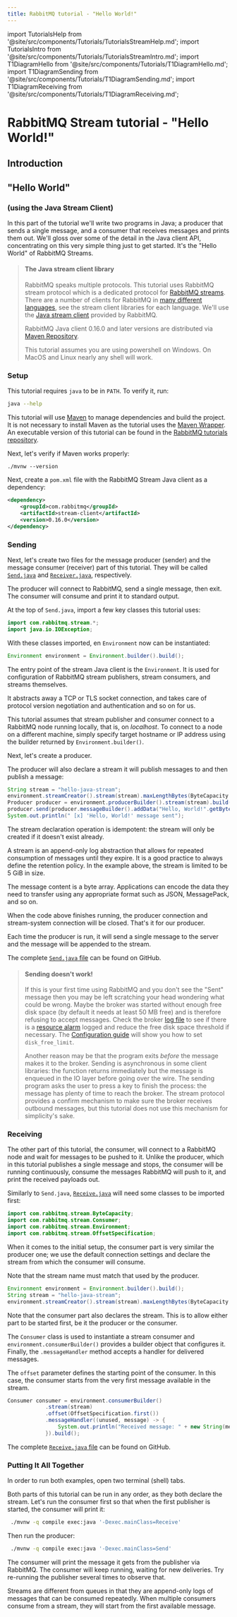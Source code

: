 ```yaml
---
title: RabbitMQ tutorial - "Hello World!"
---
```


<!--
Copyright (c) 2005-2024 Broadcom. All Rights Reserved. The term "Broadcom" refers to Broadcom Inc. and/or its subsidiaries.

All rights reserved. This program and the accompanying materials
are made available under the terms of the under the Apache License,
Version 2.0 (the "License”); you may not use this file except in compliance
with the License. You may obtain a copy of the License at

https://www.apache.org/licenses/LICENSE-2.0

Unless required by applicable law or agreed to in writing, software
distributed under the License is distributed on an "AS IS" BASIS,
WITHOUT WARRANTIES OR CONDITIONS OF ANY KIND, either express or implied.
See the License for the specific language governing permissions and
limitations under the License.
-->

import TutorialsHelp from '@site/src/components/Tutorials/TutorialsStreamHelp.md';
import TutorialsIntro from '@site/src/components/Tutorials/TutorialsStreamIntro.md';
import T1DiagramHello from '@site/src/components/Tutorials/T1DiagramHello.md';
import T1DiagramSending from '@site/src/components/Tutorials/T1DiagramSending.md';
import T1DiagramReceiving from '@site/src/components/Tutorials/T1DiagramReceiving.md';

# RabbitMQ Stream tutorial - "Hello World!"

## Introduction

<TutorialsHelp/>
<TutorialsIntro/>

## "Hello World"

### (using the Java Stream Client)

In this part of the tutorial we'll write two programs in Java; a
producer that sends a single message, and a consumer that receives
messages and prints them out. We'll gloss over some of the detail in
the Java client API, concentrating on this very simple thing just to get
started. It's the "Hello World" of RabbitMQ Streams.


> #### The Java stream client library
>
> RabbitMQ speaks multiple protocols. This tutorial uses RabbitMQ stream protocol which is a dedicated
> protocol for [RabbitMQ streams](/docs/streams). There are a number of clients
> for RabbitMQ in [many different
> languages](/client-libraries/devtools), see the stream client libraries for each language.
> We'll use the [Java stream client](https://github.com/rabbitmq/rabbitmq-stream-java-client) provided by RabbitMQ.
>
> RabbitMQ Java client 0.16.0 and later versions are distributed
> via [Maven Repository](https://mvnrepository.com/artifact/com.rabbitmq/stream-client).
>
> This tutorial assumes you are using powershell on Windows. On MacOS and Linux nearly
> any shell will work.

### Setup

This tutorial requires `java` to be in `PATH`. To verify it, run:

``` bash
java --help
```

This tutorial will use [Maven](https://maven.apache.org/) to manage dependencies and build the project.
It is not necessary to install Maven as the tutorial uses the [Maven Wrapper](https://maven.apache.org/wrapper/).
An executable version of this tutorial can be found in the [RabbitMQ tutorials repository](https://github.com/rabbitmq/rabbitmq-tutorials/blob/main/java-stream-mvn/).

Next, let's verify if Maven works properly:

``` shell
./mvnw --version
```

Next, create a `pom.xml` file with the RabbitMQ Stream Java client as a dependency:

```xml
<dependency>
    <groupId>com.rabbitmq</groupId>
    <artifactId>stream-client</artifactId>
    <version>0.16.0</version>
</dependency>
```

### Sending

Next, let's create two files for the message producer (sender) and the message consumer (receiver) part of this tutorial.
They will be called  [`Send.java`](https://github.com/rabbitmq/rabbitmq-tutorials/blob/main/java-stream-mvn/src/main/java/Send.java) and
[`Receiver.java`](https://github.com/rabbitmq/rabbitmq-tutorials/blob/main/java-stream-mvn/src/main/java/Receiver.java), respectively.

The producer will connect to RabbitMQ, send a single message, then exit. The consumer will consume and print it
to standard output.

At the top of `Send.java`, import a few key classes this tutorial uses:

```java
import com.rabbitmq.stream.*;
import java.io.IOException;
```

With these classes imported, en `Environment` now can be instantiated:

```java
Environment environment = Environment.builder().build();
```

The entry point of the stream Java client is the `Environment`.
It is used for configuration of RabbitMQ stream publishers, stream consumers,
and streams themselves.

It abstracts away a TCP or TLS socket connection, and takes care of
protocol version negotiation and authentication and so on for us.

This tutorial assumes that stream publisher and consumer connect to
a RabbitMQ node running locally, that is, on _localhost_. To connect to a node on a different
machine, simply specify target hostname or IP address using the builder
returned by `Environment.builder()`.

Next, let's create a producer.

The producer will also declare a stream it will publish messages to and then publish a message:

```java
String stream = "hello-java-stream";
environment.streamCreator().stream(stream).maxLengthBytes(ByteCapacity.GB(5)).create();
Producer producer = environment.producerBuilder().stream(stream).build();
producer.send(producer.messageBuilder().addData("Hello, World!".getBytes()).build(), null);
System.out.println(" [x] 'Hello, World!' message sent");
```

The stream declaration operation is idempotent: the stream will only be created if it doesn't exist already.

A stream is an append-only log abstraction that allows for repeated consumption of messages until they expire.
It is a good practice to always define the retention policy. In the example above,
the stream is limited to be 5 GiB in size.

The message content is a byte array. Applications can encode the data they need to transfer using any
appropriate format such as JSON, MessagePack, and so on.

When the code above finishes running, the producer connection and stream-system
connection will be closed. That's it for our producer.

Each time the producer is run, it will send a single message to the server and the message will be
appended to the stream.

The complete [`Send.java` file](https://github.com/rabbitmq/rabbitmq-tutorials/blob/main/java-stream-mvn/src/main/java/Send.java) can
be found on GitHub.

> #### Sending doesn't work!
>
> If this is your first time using RabbitMQ and you don't see the "Sent"
> message then you may be left scratching your head wondering what could
> be wrong. Maybe the broker was started without enough free disk space
> (by default it needs at least 50 MB free) and is therefore refusing to
> accept messages. Check the broker [log file](/docs/logging/) to see if there
> is a [resource alarm](/docs/alarms) logged and reduce the
> free disk space threshold if necessary.
> The [Configuration guide](/docs/configure#config-items)
> will show you how to set <code>disk_free_limit</code>.
>
> Another reason may be that the program exits _before_ the message makes it to the broker.
> Sending is asynchronous in some client libraries: the function returns immediately but the message is enqueued in the IO layer before going over the wire.
> The sending program asks the user to press a key to finish the process: the message has plenty of time to reach the broker.
> The stream protocol provides a confirm mechanism to make sure the broker receives outbound messages, but this tutorial does not use this mechanism for simplicity's sake.

### Receiving

The other part of this tutorial, the consumer, will connect to a RabbitMQ node and
wait for messages to be pushed to it. Unlike the producer, which in this tutorial publishes a single message and stops,
the consumer will be running continuously, consume the messages RabbitMQ will push to it, and print the received payloads out.

Similarly to `Send.java`, [`Receive.java`](https://github.com/rabbitmq/rabbitmq-tutorials/blob/main/java-stream-mvn/src/main/java/Receive.java)
will need some classes to be imported first:

```java
import com.rabbitmq.stream.ByteCapacity;
import com.rabbitmq.stream.Consumer;
import com.rabbitmq.stream.Environment;
import com.rabbitmq.stream.OffsetSpecification;
```

When it comes to the initial setup, the consumer part
is very similar the producer one; we use the default connection
settings and declare the stream from which the consumer will consume.

Note that the stream name must match that used by the producer.

```java
Environment environment = Environment.builder().build();
String stream = "hello-java-stream";
environment.streamCreator().stream(stream).maxLengthBytes(ByteCapacity.GB(5)).create();
```

Note that the consumer part also declares the stream. This is to allow either part to be started
first, be it the producer or the consumer.

The `Consumer` class is used to instantiate a stream consumer and `environment.consumerBuilder()`
provides a builder object that configures it.
Finally, the `.messageHandler` method accepts a handler for delivered messages.

The `offset` parameter defines the starting point of the consumer.
In this case, the consumer starts from the very first message available in the stream.

```java
Consumer consumer = environment.consumerBuilder()
            .stream(stream)
            .offset(OffsetSpecification.first())
            .messageHandler((unused, message) -> {
                System.out.println("Received message: " + new String(message.getBodyAsBinary()));
            }).build();
```

The complete [`Receive.java` file](https://github.com/rabbitmq/rabbitmq-tutorials/blob/main/java-stream-mvn/src/main/java/Receive.java)
can be found on GitHub.

### Putting It All Together

In order to run both examples, open two terminal (shell) tabs.

Both parts of this tutorial can be run in any order, as they both declare the stream.
Let's run the consumer first so that when the first publisher is started, the consumer
will print it:

``` bash
 ./mvnw -q compile exec:java '-Dexec.mainClass=Receive'
```

Then run the producer:

``` bash
 ./mvnw -q compile exec:java '-Dexec.mainClass=Send'
```

The consumer will print the message it gets from the publisher via
RabbitMQ. The consumer will keep running, waiting for new deliveries. Try re-running
the publisher several times to observe that.

Streams are different from queues in that they are append-only logs of messages
that can be consumed repeatedly.
When multiple consumers consume from a stream, they will start from the first available message.
